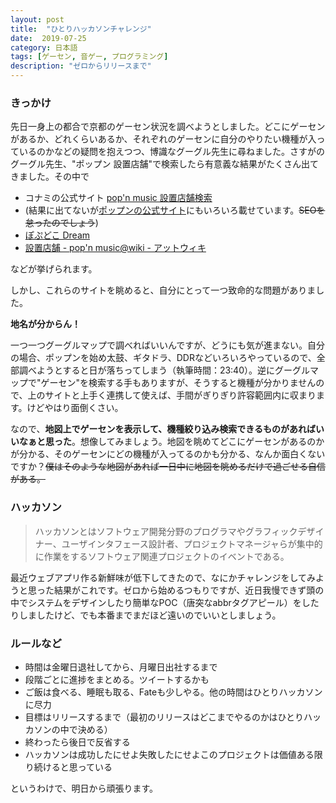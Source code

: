 ```yaml
---
layout: post
title:  "ひとりハッカソンチャレンジ"
date:  2019-07-25
category: 日本語
tags: [ゲーセン, 音ゲー, プログラミング]
description: "ゼロからリリースまで"
---
```


### きっかけ
先日一身上の都合で京都のゲーセン状況を調べようとしました。どこにゲーセンがあるか、どれくらいあるか、それぞれのゲーセンに自分のやりたい機種が入っているのかなどの疑問を抱えつつ、博識なグーグル先生に尋ねました。さすがのグーグル先生、"ポップン 設置店舗"で検索したら有意義な結果がたくさん出てきました。その中で
* コナミの公式サイト [pop'n music 設置店舗検索](https://p.eagate.573.jp/game/facility/search/p/index.html?gkey=PMSP)
* (結果に出てないが[ポップンの公式サイト](https://p.eagate.573.jp/game/popn/peace/p/tenpo/index.html)にもいろいろ載せています。~~SEOを怠ったのでしょう~~)
* [ぽぷどこ  Dream](http://popdoko.net/)
* [設置店舗 - pop'n music@wiki - アットウィキ](https://www44.atwiki.jp/popn-music/pages/100.html)

などが挙げられます。

しかし、これらのサイトを眺めると、自分にとって一つ致命的な問題がありました。

<strong>地名が分からん！</strong>

一つ一つグーグルマップで調べればいいんですが、どうにも気が進まない。自分の場合、ポップンを始め太鼓、ギタドラ、DDRなどいろいろやっているので、全部調べようとすると日が落ちってしまう（執筆時間：23:40）。逆にグーグルマップで"ゲーセン"を検索する手もありますが、そうすると機種が分かりませんので、上のサイトと上手く連携して使えば、手間がぎりぎり許容範囲内に収まります。けどやはり面倒くさい。

なので、<strong>地図上でゲーセンを表示して、機種絞り込み検索できるものがあればいいなぁと思った</strong>。想像してみましょう。地図を眺めてどこにゲーセンがあるのかが分かる、そのゲーセンにどの機種が入ってるのかも分かる、なんか面白くないですか？~~僕はそのような地図があれば一日中に地図を眺めるだけで過ごせる自信がある。~~

### ハッカソン
> ハッカソンとはソフトウェア開発分野のプログラマやグラフィックデザイナー、ユーザインタフェース設計者、プロジェクトマネージャらが集中的に作業をするソフトウェア関連プロジェクトのイベントである。

最近ウェブアプリ作る新鮮味が低下してきたので、なにかチャレンジをしてみようと思った結果がこれです。ゼロから始めるつもりですが、近日我慢できず頭の中でシステムをデザインしたり簡単な<abbr>POC</abbr>（唐突なabbrタグアピール）をしたりしましたけど、でも本番までまだほど遠いのでいいとしましょう。

### ルールなど
* 時間は金曜日退社してから、月曜日出社するまで
* 段階ごとに進捗をまとめる。ツイートするかも
* ご飯は食べる、睡眠も取る、Fateも少しやる。他の時間はひとりハッカソンに尽力
* 目標はリリースするまで（最初のリリースはどこまでやるのかはひとりハッカソンの中で決める）
* 終わったら後日で反省する
* ハッカソンは成功したにせよ失敗したにせよこのプロジェクトは価値ある限り続けると思っている

というわけで、明日から頑張ります。